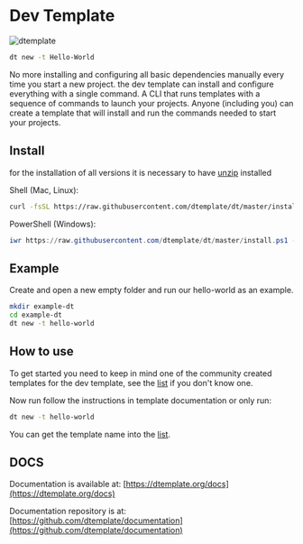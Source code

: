 # Dev Template

![dtemplate](https://user-images.githubusercontent.com/72868196/160446275-1c6983f9-284a-4067-b28f-da4f80be3a37.jpg)

```sh
dt new -t Hello-World
```

No more installing and configuring all basic dependencies manually every time you start a new project. the dev template can install and configure everything with a single command. A CLI that runs templates with a sequence of commands to launch your projects. Anyone (including you) can create a template that will install and run the commands needed to start your projects.

## Install

for the installation of all versions it is necessary to have [unzip](http://stahlworks.com/dev/index.php?tool=zipunzip) installed

Shell (Mac, Linux):

```sh
curl -fsSL https://raw.githubusercontent.com/dtemplate/dt/master/install.sh | sh
```

PowerShell (Windows):

```powershell
iwr https://raw.githubusercontent.com/dtemplate/dt/master/install.ps1 -useb | iex
```

## Example

Create and open a new empty folder and run our hello-world as an example.

```sh
mkdir example-dt
cd example-dt
dt new -t hello-world
```

## How to use

To get started you need to keep in mind one of the community created templates for the dev template, see the [list](https://dtemplate.org/templates) if you don't know one.

Now run follow the instructions in template documentation or only run:

```sh
dt new -t hello-world
```

You can get the template name into the [list](https://dtemplate.org/templates).

## DOCS

Documentation is available at: [https://dtemplate.org/docs](https://dtemplate.org/docs)

Documentation repository is at: [https://github.com/dtemplate/documentation](https://github.com/dtemplate/documentation)
